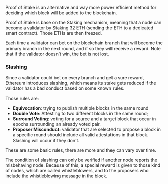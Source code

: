Proof of Stake is an alternative and way more power efficient method for deciding which block will be added to the blockchain.

Proof of Stake is base on the Staking mechanism, meaning that a node can become a validator by Staking 32 ETH (sending the ETH to a dedicated smart contract). Those ETHs are then freezed.

Each time a validator can bet on the blockchain branch that will become the primary branch in the next round, and if so they will receive a reward. Note that if the validator doesn’t win, the bet is not lost.
### Slashing

Since a validator could bet on every branch and get a sure reward, Ethereum introduces slashing, which means its stake gets reduced if the validator has a bad conduct based on some known rules.

Those rules are:

- **Equivocation**: trying to publish multiple blocks in the same round
- **Double Vote**: Attesting to two different blocks in the same round;
- **Surround Voting**: voting for a source and a target block that occur in epochs surrounding an already voted pair.
- **Proposer Misconduct:** validator that are selected to propose a block in a specific round should include all valid attestations in that block. Slashing will occur if they don't.

These are some basic rules, there are more and they can vary over time.

The condition of slashing can only be verified if another node reports the misbehaving node. Because of this, a special reward is given to those kind of nodes, which are called whistleblowers, and to the proposers who include the whistleblowing message in the block.